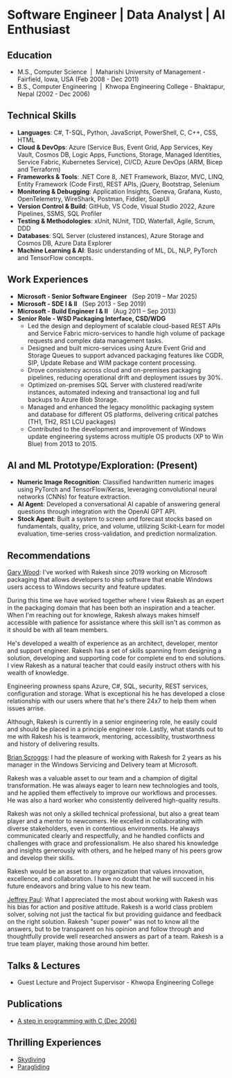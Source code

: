 # Software Engineer | Data Analyst | AI Enthusiast

## Education
- M.S., Computer Science &nbsp;|&nbsp; Maharishi University of Management - Fairfield, Iowa, USA (Feb 2008 - Dec 2011)	 			        		
- B.S., Computer Engineering &nbsp;|&nbsp; Khwopa Engineering College - Bhaktapur, Nepal (2002 - Dec 2006)

## Technical Skills
- **Languages**: C#, T-SQL, Python, JavaScript, PowerShell, C, C++, CSS, HTML
- **Cloud & DevOps**: Azure (Service Bus, Event Grid, App Services, Key Vault, Cosmos DB, Logic Apps, Functions, Storage, Managed Identities, Service Fabric, Kubernetes Service), CI/CD, Azure DevOps (ARM, Bicep and Terraform)
- **Frameworks & Tools**: .NET Core 8, .NET Framework, Blazor, MVC, LINQ, Entity Framework (Code First), REST APIs, jQuery, Bootstrap, Selenium
- **Monitoring & Debugging**: Application Insights, Geneva, Grafana, Kusto, OpenTelemetry, WireShark, Postman, Fiddler, SoapUI
- **Version Control & Build**: GitHub, VS Code, Visual Studio 2022, Azure Pipelines, SSMS, SQL Profiler
- **Testing & Methodologies**: xUnit, NUnit, TDD, Waterfall, Agile, Scrum, DDD
- **Databases**: SQL Server (clustered instances), Azure Storage and Cosmos DB, Azure Data Explorer
- **Machine Learning & AI**: Basic understanding of ML, DL, NLP, PyTorch and TensorFlow concepts.

## Work Experiences
- **Microsoft - Senior Software Engineer** &nbsp;&nbsp;(Sep 2019 – Mar 2025)
- **Microsoft - SDE I & II** &nbsp;&nbsp;(Sep 2013 - Sep 2019)
- **Microsoft - Build Engineer I & II** &nbsp;&nbsp;(Aug 2011 – Sep 2013)
- **Senior Role - WSD Packaging Interface, CSD/WDG**
  - Led the design and deployment of scalable cloud-based REST APIs and Service Fabric micro-services to handle high volume of package requests and complex data management tasks.
  - Designed and built micro-services using Azure Event Grid and Storage Queues to support advanced packaging features like CGDR, SIP, Update Rebase and WIM package content processing.
  - Drove consistency across cloud and on-premises packaging pipelines, reducing operational drift and deployment issues by 30%.
  - Optimized on-premises SQL Server with clustered read/write instances, automated indexing and transactional log and full backups to Azure Blob Storage.
  - Managed and enhanced the legacy monolithic packaging system and database for different OS platforms, delivering critical patches (TH1, TH2, RS1 LCU packages)
  - Contributed to the development and improvement of Windows update engineering systems across multiple OS products (XP to Win Blue) from 2013 to 2015.

## AI and ML Prototype/Exploration: (Present)
- **Numeric Image Recognition**: Classified handwritten numeric images using PyTorch and TensorFlow/Keras, leveraging convolutional neural networks (CNNs) for feature extraction.
- **AI Agent**: Developed a conversational AI capable of answering general questions through integration with the OpenAI GPT API.
- **Stock Agent**: Built a system to screen and forecast stocks based on fundamentals, quality, price, and volume, utilizing Scikit-Learn for model evaluation, time-series cross-validation, and prediction normalization.

## Recommendations
[Gary Wood](https://www.linkedin.com/in/realgarywood55/): I've worked with Rakesh since 2019 working on Microsoft packaging that allows developers to ship software that enable Windows users access to Windows security and feature updates. 
    
During this time we have worked together where I view Rakesh as an expert in the packaging domain that has been both an inspiration and a teacher. When I'm reaching out for knowlege, Rakesh always makes himself accessible with patience for assistance where this skill isn't as common as it should be with all team members. 

He's developed a wealth of experience as an architect, developer, mentor and support engineer. Rakesh has a set of skills spanning from designing a solution, developing and supporting code for complete end to end solutions. I view Rakesh as a natural teacher that could easily instruct others with his wealth of knowledge.

Engineering prowness spans Azure, C#, SQL, security, REST services, configuration and storage. What is exceptional his he has developed a close relationship with our users where that he's there 24x7 to help them when issues arrise.

Although, Rakesh is currently in a senior engineering role, he easily could and should be placed in a principle engineer role. Lastly, what stands out to me with Rakesh his is teamwork, mentoring, accessiblity, trustworthness and history of delivering results.

[Brian Scroggs](https://www.linkedin.com/in/brian-scroggs/): I had the pleasure of working with Rakesh for 2 years as his manager in the Windows Servicing and Delivery team at Microsoft.

Rakesh was a valuable asset to our team and a champion of digital transformation. He was always eager to learn new technologies and tools, and he applied them effectively to improve our workflows and processes. He was also a hard worker who consistently delivered high-quality results.

Rakesh was not only a skilled technical professional, but also a great team player and a mentor to newcomers. He excelled in collaborating with diverse stakeholders, even in contentious environments. He always communicated clearly and respectfully, and he handled conflicts and challenges with grace and professionalism. He also shared his knowledge and insights generously with others, and he helped many of his peers grow and develop their skills.

Rakesh would be an asset to any organization that values innovation, excellence, and collaboration. I have no doubt that he will succeed in his future endeavors and bring value to his new team.

[Jeffrey Paul](https://www.linkedin.com/in/jeffreypaul/): What I appreciated the most about working with Rakesh was his bias for action and positive attitude. Rakesh is a world class problem solver, solving not just the tactical fix but providing guidance and feedback on the right solution. Rakesh "super power" was not to know all the answers, but to be transparent on his opinion and follow through and thoughtfully provide well researched answers as part of a team. Rakesh is a true team player, making those around him better.

## Talks & Lectures
- Guest Lecture and Project Supervisor - Khwopa Engineering College 

## Publications
- [A step in programming with C (Dec 2006)](https://www.amazon.com/step-programming-C-Rakesh-Tyata/dp/B0D1TGW2XF)

## Thrilling Experiences
- [Skydiving](https://www.youtube.com/watch?v=RPna458M3Cg)
- [Paragliding](https://www.youtube.com/watch?v=3IWmlIll4Tc)